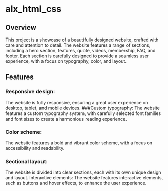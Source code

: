 # alx_html_css

## Overview
This project is a showcase of a beautifully designed website, crafted with care and attention to detail. The website features a range of sections, including a hero section, features, quote, videos, membership, FAQ, and footer. Each section is carefully designed to provide a seamless user experience, with a focus on typography, color, and layout.

## Features
### Responsive design:
The website is fully responsive, ensuring a great user experience on desktop, tablet, and mobile devices.
###Custom typography:
The website features a custom typography system, with carefully selected font families and font sizes to create a harmonious reading experience.
### Color scheme:
The website features a bold and vibrant color scheme, with a focus on accessibility and readability.
### Sectional layout:
The website is divided into clear sections, each with its own unique design and layout.
Interactive elements: The website features interactive elements, such as buttons and hover effects, to enhance the user experience.
